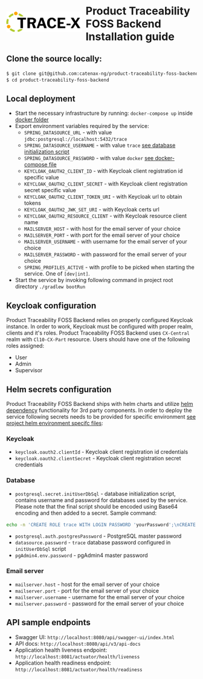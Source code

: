 <div style="display: flex; align-items: center;justify-content: center;align-content: center;">
   <img src="./trace-x-logo.svg" alt="Product Traceability FOSS Backend Installation Guide" style="width:200px;"/>
   <h1 style="margin: 10px 0 0 10px">Product Traceability FOSS Backend Installation guide</h1>
</div>

## Clone the source locally:

```sh
$ git clone git@github.com:catenax-ng/product-traceability-foss-backend.git
$ cd product-traceability-foss-backend
```

## Local deployment
* Start the necessary infrastructure by running: ```docker-compose up``` inside [docker folder](../docker)
* Export environment variables required by the service:
  * `SPRING_DATASOURCE_URL` - with value `jdbc:postgresql://localhost:5432/trace`
  * `SPRING_DATASOURCE_USERNAME` - with value `trace` [see database initialization script](../docker/db-init/create_db.sql)
  * `SPRING_DATASOURCE_PASSWORD` - with value `docker` [see docker-compose file](../docker/docker-compose.yml)
  * `KEYCLOAK_OAUTH2_CLIENT_ID` - with Keycloak client registration id specific value
  * `KEYCLOAK_OAUTH2_CLIENT_SECRET` - with Keycloak client registration secret specific value
  * `KEYCLOAK_OAUTH2_CLIENT_TOKEN_URI` - with Keycloak url to obtain tokens
  * `KEYCLOAK_OAUTH2_JWK_SET_URI` - with Keycloak certs url
  * `KEYCLOAK_OAUTH2_RESOURCE_CLIENT` - with Keycloak resource client name
  * `MAILSERVER_HOST` - with host for the email server of your choice
  * `MAILSERVER_PORT` - with port for the email server of your choice
  * `MAILSERVER_USERNAME` - with username for the email server of your choice
  * `MAILSERVER_PASSWORD` - with password for the email server of your choice
  * `SPRING_PROFILES_ACTIVE` - with profile to be picked when starting the service. One of `[dev|int]`.
* Start the service by invoking following command in project root directory `./gradlew bootRun`

## Keycloak configuration
Product Traceability FOSS Backend relies on properly configured Keycloak instance. In order to work, Keycloak must be configured with proper realm, clients and it's roles.
Product Traceability FOSS Backend uses `CX-Central` realm with `Cl10-CX-Part` resource. Users should have one of the following roles assigned:
* User
* Admin
* Supervisor

## Helm secrets configuration

Product Traceability FOSS Backend ships with helm charts and utilize [helm dependency](https://helm.sh/docs/helm/helm_dependency/) functionality for 3rd party components.
In order to deploy the service following secrets needs to be provided for specific environment [see project helm environment specifc files](../charts/product-traceability-foss-backend):

### Keycloak

* `keycloak.oauth2.clientId` - Keycloak client registration id credentials
* `keycloak.oauth2.clientSecret` - Keycloak client registration secret credentials

### Database

* `postgresql.secret.initUserDbSql` - database initialization script, contains username and password for databases used by the service.
Please note that the final script should be encoded using Base64 encoding and then added to a secret. Sample command:
```sh
echo -n 'CREATE ROLE trace WITH LOGIN PASSWORD 'yourPassword';\nCREATE DATABASE trace;\nGRANT ALL PRIVILEGES ON DATABASE trace TO trace;' | base64
```


* `postgresql.auth.postgresPassword` - PostgreSQL master password
* `datasource.password` - `trace` database password configured in `initUserDbSql` script
* `pgAdmin4.env.password` - pgAdmin4 master password

### Email server

* `mailserver.host` - host for the email server of your choice
* `mailserver.port` - port for the email server of your choice
* `mailserver.username` - username for the email server of your choice
* `mailserver.password` - password for the email server of your choice

## API sample endpoints

* Swagger UI: `http://localhost:8080/api/swagger-ui/index.html`
* API docs: `http://localhost:8080/api/v3/api-docs`
* Application health liveness endpoint: `http://localhost:8081/actuator/health/liveness`
* Application health readiness endpoint: `http://localhost:8081/actuator/health/readiness`
